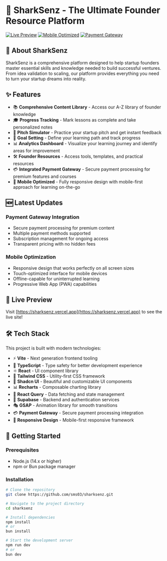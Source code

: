 # 🦈 SharkSenz - The Ultimate Founder Resource Platform

[![Live Preview](https://img.shields.io/badge/Preview-Live%20Site-blue?style=for-the-badge)](https://sharksenz.vercel.app)
[![Mobile Optimized](https://img.shields.io/badge/Mobile-Optimized-green?style=for-the-badge)]()
[![Payment Gateway](https://img.shields.io/badge/Payment-Integrated-orange?style=for-the-badge)]()

## 🚀 About SharkSenz

SharkSenz is a comprehensive platform designed to help startup founders master essential skills and knowledge needed to build successful ventures. From idea validation to scaling, our platform provides everything you need to turn your startup dreams into reality.

## ✨ Features

- 📚 **Comprehensive Content Library** - Access our A-Z library of founder knowledge
- 🎓 **Progress Tracking** - Mark lessons as complete and take personalized notes
- 🎤 **Pitch Simulator** - Practice your startup pitch and get instant feedback
- 🎯 **Goal Setting** - Define your learning path and track progress
- 📊 **Analytics Dashboard** - Visualize your learning journey and identify areas for improvement
- 🛠️ **Founder Resources** - Access tools, templates, and practical resources
- 💳 **Integrated Payment Gateway** - Secure payment processing for premium features and courses
- 📱 **Mobile Optimized** - Fully responsive design with mobile-first approach for learning on-the-go

## 🆕 Latest Updates

### Payment Gateway Integration
- Secure payment processing for premium content
- Multiple payment methods supported
- Subscription management for ongoing access
- Transparent pricing with no hidden fees

### Mobile Optimization
- Responsive design that works perfectly on all screen sizes
- Touch-optimized interface for mobile devices
- Offline-capable for uninterrupted learning
- Progressive Web App (PWA) capabilities

## 🔗 Live Preview

Visit [https://sharksenz.vercel.app](https://sharksenz.vercel.app) to see the live site!

## 🛠️ Tech Stack

This project is built with modern technologies:

- ⚡ **Vite** - Next generation frontend tooling
- 🔷 **TypeScript** - Type safety for better development experience
- ⚛️ **React** - UI component library
- 🎨 **Tailwind CSS** - Utility-first CSS framework
- 🧩 **Shadcn UI** - Beautiful and customizable UI components
- 📊 **Recharts** - Composable charting library
- 🔄 **React Query** - Data fetching and state management
- 💾 **Supabase** - Backend and authentication services
- 🎭 **GSAP** - Animation library for smooth transitions
- 💳 **Payment Gateway** - Secure payment processing integration
- 📱 **Responsive Design** - Mobile-first responsive framework

## 🚀 Getting Started

### Prerequisites

- Node.js (14.x or higher)
- npm or Bun package manager

### Installation

```sh
# Clone the repository
git clone https://github.com/sms03/sharksenz.git

# Navigate to the project directory
cd sharksenz

# Install dependencies
npm install
# or
bun install

# Start the development server
npm run dev
# or
bun dev